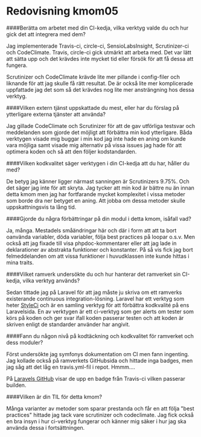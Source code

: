 ---
---
Redovisning kmom05
=========================


####Berätta om arbetet med din CI-kedja, vilka verktyg valde du och hur gick det att integrera med dem?

Jag implementerade Travis-ci, circle-ci, SensioLabsInsight, Scrutinizer-ci och CodeClimate. Travis, circle-ci gick utmärkt att arbeta med. Det var lätt att sätta upp och det krävdes inte mycket tid eller försök för att få dessa att fungera.

Scrutinizer och CodeClimate krävde lite mer pillande i config-filer och liknande för att jag skulle få rätt resultat. De är också lite mer komplicerade uppfattade jag det som så det krävdes nog lite mer ansträngning hos dessa verktyg.

####Vilken extern tjänst uppskattade du mest, eller har du förslag på ytterligare externa tjänster att använda?

Jag gillade CodeClimate och Scrutinizer för att de gav utförliga testsvar och meddelanden som gjorde det möjligt att förbättra min kod ytterligare. Båda verktygen visade mig buggar i min kod jag inte hade en aning om kunde vara möjliga samt visade mig alternativ på vissa issues jag hade för att optimera koden och så att den följer kodstandarden.

####Vilken kodkvalitet säger verktygen i din CI-kedja att du har, håller du med?

De betyg jag känner ligger närmast sanningen är Scrutinizers 9.75%. Och det säger jag inte för att skryta. Jag tycker att min kod är bättre nu än innan detta kmom men jag har fortfarande mycket komplexitet i vissa metoder som borde dra ner betyget en aning. Att jobba om dessa metoder skulle uppskattningsvis ta lång tid.

####Gjorde du några förbättringar på din modul i detta kmom, isåfall vad?

Ja, många. Mestadels småändringar här och där i form att att ta bort oanvända variabler, döda variabler, följa best practices på loopar o.s.v. Men också att jag fixade till visa phpdoc-kommentarer eller att jag lade in deklarationer av abstrakta funktioner och konstanter. På så vis fick jag bort felmeddelanden om att vissa funktioner i huvudklassen inte kunde hittas i mina traits.

####Vilket ramverk undersökte du och hur hanterar det ramverket sin CI-kedja, vilka verktyg används?

Sedan tittade jag på Laravel för att jag måste ju skriva om ett ramverks existerande continuous integration-lösning. Laravel har ett verktyg som heter [StyleCi](https://styleci.io/) och är en samling verktyg för att förbättra kodkvalité på ens Laravelsida. En av verktygen är ett ci-verktyg som ger alerts om tester som körs på koden och ger svar ifall koden passerar testen och att koden är skriven enligt de standarder använder har angivit.

####Fann du någon nivå på kodtäckning och kodkvalitet för ramverket och dess moduler?

Först undersökte jag symfonys dokumentation om CI men fann ingenting. Jag kollade också på ramverkets GitHubsida och hittade inga badges, men jag såg att det låg en travis.yml-fil i repot. Hmmm....

På [Laravels GitHub](https://github.com/laravel/laravel) visar de upp en badge från Travis-ci vilken passerar builden.

####Vilken är din TIL för detta kmom?

Många varianter av metoder som sparar prestanda och får en att följa "best practices" hittade jag tack vare scrutinizer och codeclimate. Jag fick också en bra insyn i hur ci-verktyg fungerar och känner mig säker i hur jag ska använda dessa i fortsättningen.

